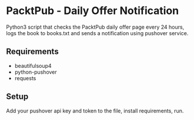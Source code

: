 # PacktPub - Daily Offer Notification

Python3 script that checks the PacktPub daily offer page every 24 hours, logs the book to books.txt and sends a notification using pushover service.

## Requirements
* beautifulsoup4
* python-pushover
* requests

## Setup

Add your pushover api key and token to the file, install requirements, run.
